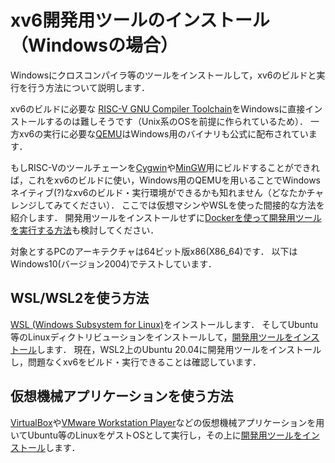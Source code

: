 # xv6開発用ツールのインストール（Windowsの場合）

Windowsにクロスコンパイラ等のツールをインストールして，xv6のビルドと実行を行う方法について説明します．

xv6のビルドに必要な
[RISC-V GNU Compiler Toolchain](https://github.com/riscv/riscv-gnu-toolchain)をWindowsに直接インストールするのは難しそうです（Unix系のOSを前提に作られているため）．
一方xv6の実行に必要な[QEMU](https://www.qemu.org)はWindows用のバイナリも公式に配布されています．

もしRISC-Vのツールチェーンを[Cygwin](https://www.cygwin.com)や[MinGW](http://www.mingw.org)用にビルドすることができれば，これをxv6のビルドに使い，Windows用のQEMUを用いることでWindowsネイティブ(?)なxv6のビルド・実行環境ができるかも知れません（どなたかチャレンジしてみてください）．
ここでは仮想マシンやWSLを使った間接的な方法を紹介します．
開発用ツールをインストールせずに[Dockerを使って開発用ツールを実行する方法](xv6-docker.html)も検討してください．

対象とするPCのアーキテクチャは64ビット版x86(X86_64)です．
以下はWindows10(バージョン2004)でテストしています．

## WSL/WSL2を使う方法

[WSL (Windows Subsystem for Linux)](https://docs.microsoft.com/ja-jp/windows/wsl/install-win10)をインストールします．
そしてUbuntu等のLinuxディクトリビューションをインストールして，[開発用ツールをインストール](xv6-linux.html)します．
現在，WSL2上のUbuntu 20.04に開発用ツールをインストールし，問題なくxv6をビルド・実行できることは確認しています．

## 仮想機械アプリケーションを使う方法

[VirtualBox](https://www.virtualbox.org)や[VMware Workstation Player](https://www.vmware.com/jp/products/workstation-player.html)などの仮想機械アプリケーションを用いてUbuntu等のLinuxをゲストOSとして実行し，その上に[開発用ツールをインストール](xv6-linux.html)します．

